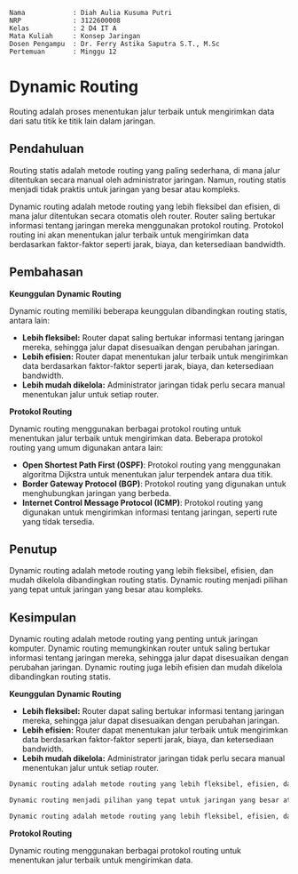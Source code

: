     Nama            : Diah Aulia Kusuma Putri
    NRP             : 3122600008
    Kelas           : 2 D4 IT A
    Mata Kuliah     : Konsep Jaringan
    Dosen Pengampu  : Dr. Ferry Astika Saputra S.T., M.Sc
    Pertemuan       : Minggu 12

# Dynamic Routing

Routing adalah proses menentukan jalur terbaik untuk mengirimkan data dari satu titik ke titik lain dalam jaringan.

## Pendahuluan

Routing statis adalah metode routing yang paling sederhana, di mana jalur ditentukan secara manual oleh administrator jaringan. Namun, routing statis menjadi tidak praktis untuk jaringan yang besar atau kompleks.

Dynamic routing adalah metode routing yang lebih fleksibel dan efisien, di mana jalur ditentukan secara otomatis oleh router. Router saling bertukar informasi tentang jaringan mereka menggunakan protokol routing. Protokol routing ini akan menentukan jalur terbaik untuk mengirimkan data berdasarkan faktor-faktor seperti jarak, biaya, dan ketersediaan bandwidth.

## Pembahasan

**Keunggulan Dynamic Routing**

Dynamic routing memiliki beberapa keunggulan dibandingkan routing statis, antara lain:

- **Lebih fleksibel:** Router dapat saling bertukar informasi tentang jaringan mereka, sehingga jalur dapat disesuaikan dengan perubahan jaringan.
- **Lebih efisien:** Router dapat menentukan jalur terbaik untuk mengirimkan data berdasarkan faktor-faktor seperti jarak, biaya, dan ketersediaan bandwidth.
- **Lebih mudah dikelola:** Administrator jaringan tidak perlu secara manual menentukan jalur untuk setiap router.

**Protokol Routing**

Dynamic routing menggunakan berbagai protokol routing untuk menentukan jalur terbaik untuk mengirimkan data. Beberapa protokol routing yang umum digunakan antara lain:

- **Open Shortest Path First (OSPF)**: Protokol routing yang menggunakan algoritma Dijkstra untuk menentukan jalur terpendek antara dua titik.
- **Border Gateway Protocol (BGP)**: Protokol routing yang digunakan untuk menghubungkan jaringan yang berbeda.
- **Internet Control Message Protocol (ICMP)**: Protokol routing yang digunakan untuk mengirimkan informasi tentang jaringan, seperti rute yang tidak tersedia.

## Penutup

Dynamic routing adalah metode routing yang lebih fleksibel, efisien, dan mudah dikelola dibandingkan routing statis. Dynamic routing menjadi pilihan yang tepat untuk jaringan yang besar atau kompleks.

## Kesimpulan

Dynamic routing adalah metode routing yang penting untuk jaringan komputer. Dynamic routing memungkinkan router untuk saling bertukar informasi tentang jaringan mereka, sehingga jalur dapat disesuaikan dengan perubahan jaringan. Dynamic routing juga lebih efisien dan mudah dikelola dibandingkan routing statis.

**Keunggulan Dynamic Routing**

- **Lebih fleksibel:** Router dapat saling bertukar informasi tentang jaringan mereka, sehingga jalur dapat disesuaikan dengan perubahan jaringan.
- **Lebih efisien:** Router dapat menentukan jalur terbaik untuk mengirimkan data berdasarkan faktor-faktor seperti jarak, biaya, dan ketersediaan bandwidth.
- **Lebih mudah dikelola:** Administrator jaringan tidak perlu secara manual menentukan jalur untuk setiap router.

```markdown
Dynamic routing adalah metode routing yang lebih fleksibel, efisien, dan mudah dikelola dibandingkan routing statis.

Dynamic routing menjadi pilihan yang tepat untuk jaringan yang besar atau kompleks.

Dynamic routing adalah metode routing yang lebih fleksibel, efisien, dan mudah dikelola dibandingkan routing statis.
```

**Protokol Routing**

Dynamic routing menggunakan berbagai protokol routing untuk menentukan jalur terbaik untuk mengirimkan data.
